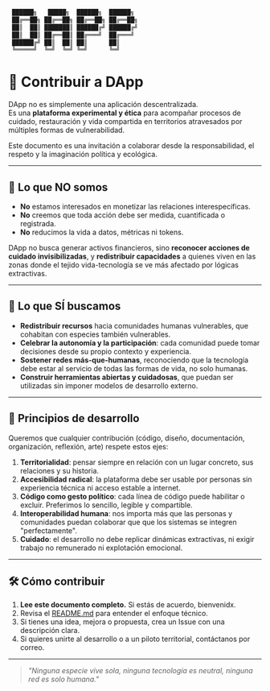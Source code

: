 ```bash
 ██████╗   █████╗  ██████╗  ██████╗ 
 ██╔══██╗ ██╔══██╗ ██╔══██╗ ██╔══██╗
 ██║  ██║ ███████║ ██████╔╝ ██████╔╝
 ██║  ██║ ██╔══██║ ██╔═══╝  ██╔═══╝ 
 ██████╔╝ ██║  ██║ ██║      ██║     
 ╚═════╝  ╚═╝  ╚═╝ ╚═╝      ╚═╝     
```
# 🤝 Contribuir a DApp

DApp no es simplemente una aplicación descentralizada.  
Es una **plataforma experimental y ética** para acompañar procesos de cuidado, restauración y vida compartida en territorios atravesados por múltiples formas de vulnerabilidad.

Este documento es una invitación a colaborar desde la responsabilidad, el respeto y la imaginación política y ecológica.

---

## 🌿 Lo que NO somos

- **No** estamos interesados en monetizar las relaciones interespecíficas.
- **No** creemos que toda acción debe ser medida, cuantificada o registrada.
- **No** reducimos la vida a datos, métricas ni tokens.

DApp no busca generar activos financieros, sino **reconocer acciones de cuidado invisibilizadas**, y **redistribuir capacidades** a quienes viven en las zonas donde el tejido vida-tecnología se ve más afectado por lógicas extractivas.

---

## 🌱 Lo que SÍ buscamos

- **Redistribuir recursos** hacia comunidades humanas vulnerables, que cohabitan con especies también vulnerables.
- **Celebrar la autonomía y la participación**: cada comunidad puede tomar decisiones desde su propio contexto y experiencia.
- **Sostener redes más-que-humanas**, reconociendo que la tecnología debe estar al servicio de todas las formas de vida, no solo humanas.
- **Construir herramientas abiertas y cuidadosas**, que puedan ser utilizadas sin imponer modelos de desarrollo externo.

---

## 🧭 Principios de desarrollo

Queremos que cualquier contribución (código, diseño, documentación, organización, reflexión, arte) respete estos ejes:

1. **Territorialidad**: pensar siempre en relación con un lugar concreto, sus relaciones y su historia.
2. **Accesibilidad radical**: la plataforma debe ser usable por personas sin experiencia técnica ni acceso estable a internet.
3. **Código como gesto político**: cada línea de código puede habilitar o excluir. Preferimos lo sencillo, legible y compartible.
4. **Interoperabilidad humana**: nos importa más que las personas y comunidades puedan colaborar que que los sistemas se integren "perfectamente".
5. **Cuidado**: el desarrollo no debe replicar dinámicas extractivas, ni exigir trabajo no remunerado ni explotación emocional.

---

## 🛠️ Cómo contribuir

1. **Lee este documento completo.** Si estás de acuerdo, bienvenidx.
2. Revisa el [README.md](./README.md) para entender el enfoque técnico.
3. Si tienes una idea, mejora o propuesta, crea un Issue con una descripción clara.
4. Si quieres unirte al desarrollo o a un piloto territorial, contáctanos por correo.

---

> *"Ninguna especie vive sola, ninguna tecnología es neutral, ninguna red es solo humana."*



